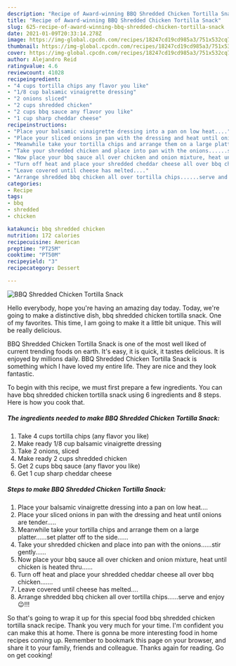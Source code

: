 ```yaml
---
description: "Recipe of Award-winning BBQ Shredded Chicken Tortilla Snack"
title: "Recipe of Award-winning BBQ Shredded Chicken Tortilla Snack"
slug: 625-recipe-of-award-winning-bbq-shredded-chicken-tortilla-snack
date: 2021-01-09T20:33:14.278Z
image: https://img-global.cpcdn.com/recipes/18247cd19cd985a3/751x532cq70/bbq-shredded-chicken-tortilla-snack-recipe-main-photo.jpg
thumbnail: https://img-global.cpcdn.com/recipes/18247cd19cd985a3/751x532cq70/bbq-shredded-chicken-tortilla-snack-recipe-main-photo.jpg
cover: https://img-global.cpcdn.com/recipes/18247cd19cd985a3/751x532cq70/bbq-shredded-chicken-tortilla-snack-recipe-main-photo.jpg
author: Alejandro Reid
ratingvalue: 4.6
reviewcount: 41028
recipeingredient:
- "4 cups tortilla chips any flavor you like"
- "1/8 cup balsamic vinaigrette dressing"
- "2 onions sliced"
- "2 cups shredded chicken"
- "2 cups bbq sauce any flavor you like"
- "1 cup sharp cheddar cheese"
recipeinstructions:
- "Place your balsamic vinaigrette dressing into a pan on low heat...."
- "Place your sliced onions in pan with the dressing and heat until onions are tender....."
- "Meanwhile take your tortilla chips and arrange them on a large platter......set platter off to the side......"
- "Take your shredded chicken and place into pan with the onions......stir gently......"
- "Now place your bbq sauce all over chicken and onion mixture, heat until chicken is heated thru......"
- "Turn off heat and place your shredded cheddar cheese all over bbq chicken......."
- "Leave covered until cheese has melted...."
- "Arrange shredded bbq chicken all over tortilla chips......serve and enjoy 😉!!!"
categories:
- Recipe
tags:
- bbq
- shredded
- chicken

katakunci: bbq shredded chicken 
nutrition: 172 calories
recipecuisine: American
preptime: "PT25M"
cooktime: "PT50M"
recipeyield: "3"
recipecategory: Dessert

---
```



![BBQ Shredded Chicken Tortilla Snack](https://img-global.cpcdn.com/recipes/18247cd19cd985a3/751x532cq70/bbq-shredded-chicken-tortilla-snack-recipe-main-photo.jpg)

Hello everybody, hope you're having an amazing day today. Today, we're going to make a distinctive dish, bbq shredded chicken tortilla snack. One of my favorites. This time, I am going to make it a little bit unique. This will be really delicious.

BBQ Shredded Chicken Tortilla Snack is one of the most well liked of current trending foods on earth. It's easy, it is quick, it tastes delicious. It is enjoyed by millions daily. BBQ Shredded Chicken Tortilla Snack is something which I have loved my entire life. They are nice and they look fantastic.




To begin with this recipe, we must first prepare a few ingredients. You can have bbq shredded chicken tortilla snack using 6 ingredients and 8 steps. Here is how you cook that.

<!--inarticleads1-->

##### The ingredients needed to make BBQ Shredded Chicken Tortilla Snack:

1. Take 4 cups tortilla chips (any flavor you like)
1. Make ready 1/8 cup balsamic vinaigrette dressing
1. Take 2 onions, sliced
1. Make ready 2 cups shredded chicken
1. Get 2 cups bbq sauce (any flavor you like)
1. Get 1 cup sharp cheddar cheese




<!--inarticleads2-->

##### Steps to make BBQ Shredded Chicken Tortilla Snack:

1. Place your balsamic vinaigrette dressing into a pan on low heat....
1. Place your sliced onions in pan with the dressing and heat until onions are tender.....
1. Meanwhile take your tortilla chips and arrange them on a large platter......set platter off to the side......
1. Take your shredded chicken and place into pan with the onions......stir gently......
1. Now place your bbq sauce all over chicken and onion mixture, heat until chicken is heated thru......
1. Turn off heat and place your shredded cheddar cheese all over bbq chicken.......
1. Leave covered until cheese has melted....
1. Arrange shredded bbq chicken all over tortilla chips......serve and enjoy 😉!!!




So that's going to wrap it up for this special food bbq shredded chicken tortilla snack recipe. Thank you very much for your time. I'm confident you can make this at home. There is gonna be more interesting food in home recipes coming up. Remember to bookmark this page on your browser, and share it to your family, friends and colleague. Thanks again for reading. Go on get cooking!
